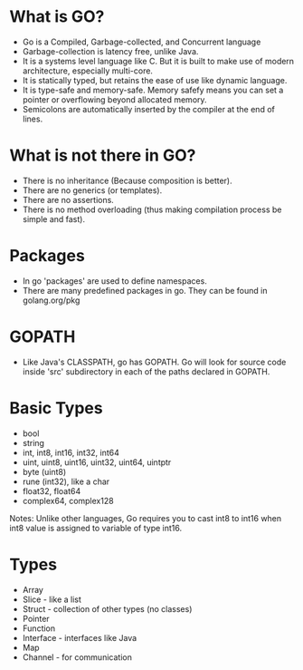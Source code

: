 # What is GO?

* Go is a Compiled, Garbage-collected, and Concurrent language
* Garbage-collection is latency free, unlike Java.
* It is a systems level language like C. But it is built to make use of modern architecture, especially multi-core.
* It is statically typed, but retains the ease of use like dynamic language.
* It is type-safe and memory-safe. Memory safefy means you can set a pointer or overflowing beyond allocated memory.
* Semicolons are automatically inserted by the compiler at the end of lines.

# What is not there in GO?
* There is no inheritance (Because composition is better). 
* There are no generics (or templates).
* There are no assertions.
* There is no method overloading (thus making compilation process be simple and fast).

# Packages

* In go 'packages' are used to define namespaces. 
* There are many predefined packages in go. They can be found in golang.org/pkg

# GOPATH
* Like Java's CLASSPATH, go has GOPATH. Go will look for source code inside 'src' subdirectory in each of the paths declared in GOPATH. 

# Basic Types

* bool
* string
* int, int8, int16, int32, int64
* uint, uint8, uint16, uint32, uint64, uintptr
* byte (uint8)
* rune (int32), like a char
* float32, float64
* complex64, complex128

Notes: 
Unlike other languages, Go requires you to cast int8 to int16 when int8 value is assigned to variable of type int16.

# Types

* Array
* Slice - like a list
* Struct - collection of other types (no classes)
* Pointer 
* Function
* Interface - interfaces like Java
* Map
* Channel - for communication

